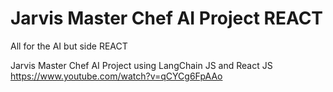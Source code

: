 # Jarvis Master Chef AI Project REACT
All for the AI but side REACT

Jarvis Master Chef AI Project using LangChain JS and React JS
https://www.youtube.com/watch?v=qCYCg6FpAAo